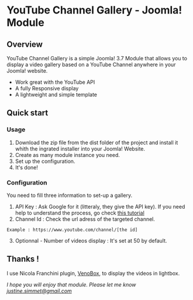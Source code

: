 # YouTube Channel Gallery - Joomla! Module  #

## Overview
YouTube Channel Gallery is a simple Joomla! 3.7 Module that allows you to display a video gallery based on a YouTube Channel anywhere in your Joomla! website.

* Work great with the YouTube API
* A fully Responsive display
* A lightweight and simple template


## Quick start

### Usage
   1. Download the zip file from the dist folder of the project and install it whith the ingrated installer into your Joomla! Website.  
   2. Create as many module instance you need.  
   3. Set up the configuration.  
   4. It's done!

### Configuration
You need to fill three information to set-up a gallery.
   1. API Key : Ask Google for it (litteraly, they give the API key). If you need help to understand the process, go check [this tutorial](https://developers.google.com/youtube/v3/getting-started)  
   2. Channel Id : Check the url adress of the targeted channel. 
   ```
   Example : https://www.youtube.com/channel/[the id]  
   ```
   3. Optionnal - Number of videos display : It's set at 50 by default.  

## Thanks !
I use Nicola Franchini plugin, [VenoBox](https://github.com/nicolafranchini/VenoBox), to display the videos in lightbox.

*I hope you will enjoy that module. Please let me know [justine.simmet@gmail.com](justine.simmet@gmail.com)*